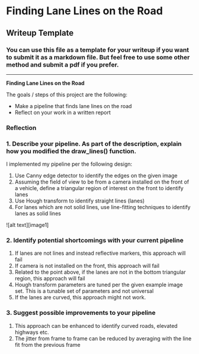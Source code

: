 # **Finding Lane Lines on the Road** 

## Writeup Template

### You can use this file as a template for your writeup if you want to submit it as a markdown file. But feel free to use some other method and submit a pdf if you prefer.


---

**Finding Lane Lines on the Road**

The goals / steps of this project are the following:
* Make a pipeline that finds lane lines on the road
* Reflect on your work in a written report

### Reflection

### 1. Describe your pipeline. As part of the description, explain how you modified the draw_lines() function.

I implemented my pipeline per the following design:

1. Use Canny edge detector to identify the edges on the given image
2. Assuming the field of view to be from a camera installed on the front of a vehicle, define a triangular region of interest on the front to identify lanes
3. Use Hough transform to identify straight lines (lanes)
4. For lanes which are not solid lines, use line-fitting techniques to identify lanes as solid lines

![alt text][image1]


### 2. Identify potential shortcomings with your current pipeline


1. If lanes are not lines and instead reflective markers, this approach will fail
2. If camera is not installed on the front, this approach will fail
3. Related to the point above, if the lanes are not in the bottom triangular region, this approach will fail
4. Hough transform parameters are tuned per the given example image set. This is a tunable set of parameters and not universal
5. If the lanes are curved, this approach might not work.



### 3. Suggest possible improvements to your pipeline

1. This approach can be enhanced to identify curved roads, elevated highways etc.
2. The jitter from frame to frame can be reduced by averaging with the line fit from the previous frame
